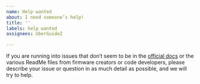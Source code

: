 ```yaml
---
name: Help wanted
about: I need someone’s help!
title: ''
labels: help wanted
assignees: UberGuidoZ

---
```


If you are running into issues that don’t seem to be in the [official docs](https://docs.flipper.net/) or the various ReadMe files from firmware creators or code developers, please describe your issue or question in as much detail as possible, and we will try to help.
